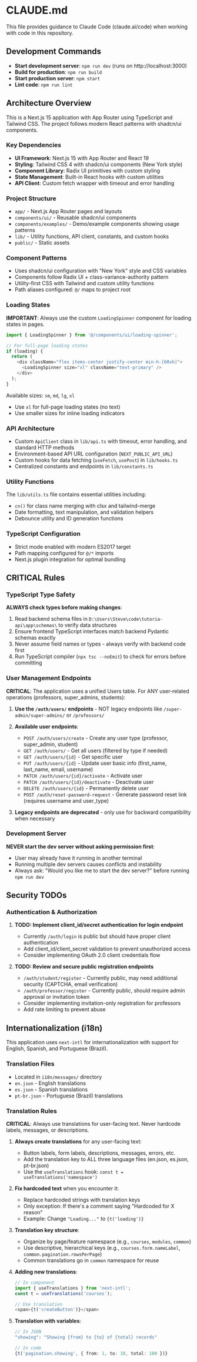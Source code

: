 # CLAUDE.md

This file provides guidance to Claude Code (claude.ai/code) when working with code in this repository.

## Development Commands

- **Start development server**: `npm run dev` (runs on http://localhost:3000)
- **Build for production**: `npm run build`
- **Start production server**: `npm start`
- **Lint code**: `npm run lint`

## Architecture Overview

This is a Next.js 15 application with App Router using TypeScript and Tailwind CSS. The project follows modern React patterns with shadcn/ui components.

### Key Dependencies
- **UI Framework**: Next.js 15 with App Router and React 19
- **Styling**: Tailwind CSS 4 with shadcn/ui components (New York style)
- **Component Library**: Radix UI primitives with custom styling
- **State Management**: Built-in React hooks with custom utilities
- **API Client**: Custom fetch wrapper with timeout and error handling

### Project Structure
- `app/` - Next.js App Router pages and layouts
- `components/ui/` - Reusable shadcn/ui components 
- `components/examples/` - Demo/example components showing usage patterns
- `lib/` - Utility functions, API client, constants, and custom hooks
- `public/` - Static assets

### Component Patterns
- Uses shadcn/ui configuration with "New York" style and CSS variables
- Components follow Radix UI + class-variance-authority pattern
- Utility-first CSS with Tailwind and custom utility functions
- Path aliases configured: `@/` maps to project root

### Loading States
**IMPORTANT**: Always use the custom `LoadingSpinner` component for loading states in pages.

```typescript
import { LoadingSpinner } from '@/components/ui/loading-spinner';

// For full-page loading states
if (loading) {
  return (
    <div className="flex items-center justify-center min-h-[60vh]">
      <LoadingSpinner size="xl" className="text-primary" />
    </div>
  );
}
```

Available sizes: `sm`, `md`, `lg`, `xl`
- Use `xl` for full-page loading states (no text)
- Use smaller sizes for inline loading indicators

### API Architecture
- Custom `ApiClient` class in `lib/api.ts` with timeout, error handling, and standard HTTP methods
- Environment-based API URL configuration (`NEXT_PUBLIC_API_URL`)
- Custom hooks for data fetching (`useFetch`, `usePost`) in `lib/hooks.ts`
- Centralized constants and endpoints in `lib/constants.ts`

### Utility Functions
The `lib/utils.ts` file contains essential utilities including:
- `cn()` for class name merging with clsx and tailwind-merge
- Date formatting, text manipulation, and validation helpers
- Debounce utility and ID generation functions

### TypeScript Configuration
- Strict mode enabled with modern ES2017 target
- Path mapping configured for `@/*` imports
- Next.js plugin integration for optimal bundling

## CRITICAL Rules

### TypeScript Type Safety
**ALWAYS check types before making changes**:
1. Read backend schema files in `D:\Users\Steve\code\tutoria-api\app\schemas\` to verify data structures
2. Ensure frontend TypeScript interfaces match backend Pydantic schemas exactly
3. Never assume field names or types - always verify with backend code first
4. Run TypeScript compiler (`npx tsc --noEmit`) to check for errors before committing

### User Management Endpoints
**CRITICAL**: The application uses a unified Users table. For ANY user-related operations (professors, super_admins, students):

1. **Use the `/auth/users/` endpoints** - NOT legacy endpoints like `/super-admin/super-admins/` or `/professors/`
2. **Available user endpoints**:
   - `POST /auth/users/create` - Create any user type (professor, super_admin, student)
   - `GET /auth/users/` - Get all users (filtered by type if needed)
   - `GET /auth/users/{id}` - Get specific user
   - `PUT /auth/users/{id}` - Update user basic info (first_name, last_name, email, username)
   - `PATCH /auth/users/{id}/activate` - Activate user
   - `PATCH /auth/users/{id}/deactivate` - Deactivate user
   - `DELETE /auth/users/{id}` - Permanently delete user
   - `POST /auth/reset-password-request` - Generate password reset link (requires username and user_type)

3. **Legacy endpoints are deprecated** - only use for backward compatibility when necessary

### Development Server
**NEVER start the dev server without asking permission first**:
- User may already have it running in another terminal
- Running multiple dev servers causes conflicts and instability
- Always ask: "Would you like me to start the dev server?" before running `npm run dev`

## Security TODOs

### Authentication & Authorization
1. **TODO: Implement client_id/secret authentication for login endpoint**
   - Currently `/auth/login` is public but should have proper client authentication
   - Add client_id/client_secret validation to prevent unauthorized access
   - Consider implementing OAuth 2.0 client credentials flow

2. **TODO: Review and secure public registration endpoints**
   - `/auth/student/register` - Currently public, may need additional security (CAPTCHA, email verification)
   - `/auth/professor/register` - Currently public, should require admin approval or invitation token
   - Consider implementing invitation-only registration for professors
   - Add rate limiting to prevent abuse

## Internationalization (i18n)

This application uses `next-intl` for internationalization with support for English, Spanish, and Portuguese (Brazil).

### Translation Files
- Located in `i18n/messages/` directory
- `en.json` - English translations
- `es.json` - Spanish translations
- `pt-br.json` - Portuguese (Brazil) translations

### Translation Rules
**CRITICAL**: Always use translations for user-facing text. Never hardcode labels, messages, or descriptions.

1. **Always create translations** for any user-facing text:
   - Button labels, form labels, descriptions, messages, errors, etc.
   - Add the translation key to ALL three language files (en.json, es.json, pt-br.json)
   - Use the `useTranslations` hook: `const t = useTranslations('namespace')`

2. **Fix hardcoded text** when you encounter it:
   - Replace hardcoded strings with translation keys
   - Only exception: If there's a comment saying "Hardcoded for X reason"
   - Example: Change `"Loading..."` to `{t('loading')}`

3. **Translation key structure**:
   - Organize by page/feature namespace (e.g., `courses`, `modules`, `common`)
   - Use descriptive, hierarchical keys (e.g., `courses.form.nameLabel`, `common.pagination.rowsPerPage`)
   - Common translations go in `common` namespace for reuse

4. **Adding new translations**:
   ```typescript
   // In component
   import { useTranslations } from 'next-intl';
   const t = useTranslations('courses');

   // Use translation
   <span>{t('createButton')}</span>
   ```

5. **Translation with variables**:
   ```typescript
   // In JSON
   "showing": "Showing {from} to {to} of {total} records"

   // In code
   {t('pagination.showing', { from: 1, to: 10, total: 100 })}
   ```